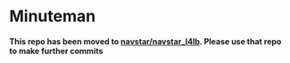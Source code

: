 # Minuteman
#### This repo has been moved to [navstar/navstar_l4lb](https://github.com/dcos/navstar/tree/master/apps/navstar_l4lb). Please use that repo to make further commits
